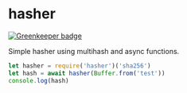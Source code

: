# hasher

[![Greenkeeper badge](https://badges.greenkeeper.io/mikeal/multihasher.svg)](https://greenkeeper.io/)

Simple hasher using multihash and async functions.

```javascript
let hasher = require('hasher')('sha256')
let hash = await hasher(Buffer.from('test'))
console.log(hash)
```